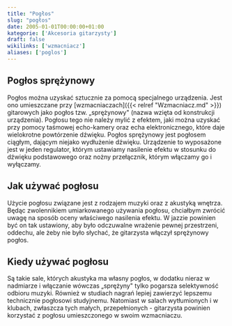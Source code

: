 ```yaml
---
title: "Pogłos"
slug: "pogłos"
date: 2005-01-01T00:00:00+01:00
kategorie: ['Akcesoria gitarzysty']
draft: false
wikilinks: ['wzmacniacz']
aliases: ['poglos']
---
```

## Pogłos sprężynowy

Pogłos można uzyskać sztucznie za pomocą specjalnego urządzenia. Jest
ono umieszczane przy [wzmacniaczach]({{< relref "Wzmacniacz.md" >}}) gitarowych
jako pogłos tzw. „sprężynowy" (nazwa wzięta od konstrukcji urządzenia).
Pogłosu tego nie należy mylić z efektem, jaki można uzyskać przy pomocy
taśmowej echo-kamery oraz echa elektronicznego, które daje wielokrotne
powtórzenie dźwięku. Pogłos sprężynowy jest pogłosem ciągłym, dającym
niejako wydłużenie dźwięku. Urządzenie to wyposażone jest w jeden
regulator, którym ustawiamy nasilenie efektu w stosunku do dźwięku
podstawowego oraz nożny przełącznik, którym włączamy go i wyłączamy.

## Jak używać pogłosu

Użycie pogłosu związane jest z rodzajem muzyki oraz z akustyką wnętrza.
Będąc zwolennikiem umiarkowanego używania pogłosu, chciałbym zwrócić
uwagę na sposób oceny właściwego nasilenia efektu. W jazzie powinien być
on tak ustawiony, aby było odczuwalne wrażenie pewnej przestrzeni,
oddechu, ale żeby nie było słychać, że gitarzysta włączył sprężynowy
pogłos.

## Kiedy używać pogłosu

Są takie sale, których akustyka ma własny pogłos, w dodatku nieraz w
nadmiarze i włączanie wówczas „sprężyny" tylko pogarsza selektywność
odbioru muzyki. Również w studiach nagrań lepiej zawierzyć lepszemu
technicznie pogłosowi studyjnemu. Natomiast w salach wytłumionych i w
klubach, zwłaszcza tych małych, przepełnionych - gitarzysta powinien
korzystać z pogłosu umieszczonego w swoim wzmacniaczu.

